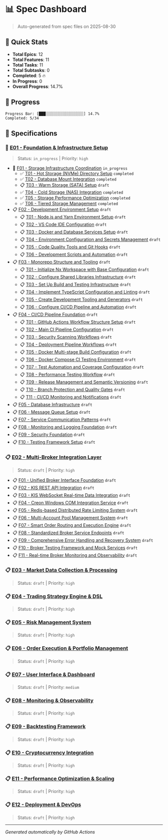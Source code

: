 # 📊 Spec Dashboard

> Auto-generated from spec files on 2025-08-30

## 🎯 Quick Stats

- **Total Epics**: 12
- **Total Features**: 11
- **Total Tasks**: 11
- **Total Subtasks**: 0
- **Completed**: 5 🔥
- **In Progress**: 0
- **Overall Progress**: 14.7%

## 🚀 Progress

```
Progress Bar: [███░░░░░░░░░░░░░░░░░] 14.7%
Completed: 5/34
```

## 📁 Specifications

### 🚧 [E01 - Foundation &amp; Infrastructure Setup](E01/spec.md)

> Status: `in_progress` | Priority: `high`

- 🚧 [F01 - Storage Infrastructure Coordination](E01/F01/spec.md) `in_progress`
  - ✅ [T01 - Hot Storage (NVMe) Directory Setup](E01/F01/T01/spec.md) `completed`
  - ✅ [T02 - Database Mount Integration](E01/F01/T02/spec.md) `completed`
  - 📋 [T03 - Warm Storage (SATA) Setup](E01/F01/T03/spec.md) `draft`
  - ✅ [T04 - Cold Storage (NAS) Integration](E01/F01/T04/spec.md) `completed`
  - ✅ [T05 - Storage Performance Optimization](E01/F01/T05/spec.md) `completed`
  - ✅ [T06 - Tiered Storage Management](E01/F01/T06/spec.md) `completed`
- 📋 [F02 - Development Environment Setup](E01/F02/spec.md) `draft`
  - 📋 [T01 - Node.js and Yarn Environment Setup](E01/F02/T01/spec.md) `draft`
  - 📋 [T02 - VS Code IDE Configuration](E01/F02/T02/spec.md) `draft`
  - 📋 [T03 - Docker and Database Services Setup](E01/F02/T03/spec.md) `draft`
  - 📋 [T04 - Environment Configuration and Secrets Management](E01/F02/T04/spec.md) `draft`
  - 📋 [T05 - Code Quality Tools and Git Hooks](E01/F02/T05/spec.md) `draft`
  - 📋 [T06 - Development Scripts and Automation](E01/F02/T06/spec.md) `draft`
- 📋 [F03 - Monorepo Structure and Tooling](E01/F03/spec.md) `draft`
  - 📋 [T01 - Initialize Nx Workspace with Base Configuration](E01/F03/T01/spec.md) `draft`
  - 📋 [T02 - Configure Shared Libraries Infrastructure](E01/F03/T02/spec.md) `draft`
  - 📋 [T03 - Set Up Build and Testing Infrastructure](E01/F03/T03/spec.md) `draft`
  - 📋 [T04 - Implement TypeScript Configuration and Linting](E01/F03/T04/spec.md) `draft`
  - 📋 [T05 - Create Development Tooling and Generators](E01/F03/T05/spec.md) `draft`
  - 📋 [T06 - Configure CI/CD Pipeline and Automation](E01/F03/T06/spec.md) `draft`
- 📋 [F04 - CI/CD Pipeline Foundation](E01/F04/spec.md) `draft`
  - 📋 [T01 - GitHub Actions Workflow Structure Setup](E01/F04/T01/spec.md) `draft`
  - 📋 [T02 - Main CI Pipeline Configuration](E01/F04/T02/spec.md) `draft`
  - 📋 [T03 - Security Scanning Workflows](E01/F04/T03/spec.md) `draft`
  - 📋 [T04 - Deployment Pipeline Workflows](E01/F04/T04/spec.md) `draft`
  - 📋 [T05 - Docker Multi-stage Build Configuration](E01/F04/T05/spec.md) `draft`
  - 📋 [T06 - Docker Compose CI Testing Environment](E01/F04/T06/spec.md) `draft`
  - 📋 [T07 - Test Automation and Coverage Configuration](E01/F04/T07/spec.md) `draft`
  - 📋 [T08 - Performance Testing Workflow](E01/F04/T08/spec.md) `draft`
  - 📋 [T09 - Release Management and Semantic Versioning](E01/F04/T09/spec.md) `draft`
  - 📋 [T10 - Branch Protection and Quality Gates](E01/F04/T10/spec.md) `draft`
  - 📋 [T11 - CI/CD Monitoring and Notifications](E01/F04/T11/spec.md) `draft`
- 📋 [F05 - Database Infrastructure](E01/F05/spec.md) `draft`
- 📋 [F06 - Message Queue Setup](E01/F06/spec.md) `draft`
- 📋 [F07 - Service Communication Patterns](E01/F07/spec.md) `draft`
- 📋 [F08 - Monitoring and Logging Foundation](E01/F08/spec.md) `draft`
- 📋 [F09 - Security Foundation](E01/F09/spec.md) `draft`
- 📋 [F10 - Testing Framework Setup](E01/F10/spec.md) `draft`

### 📋 [E02 - Multi-Broker Integration Layer](E02/spec.md)

> Status: `draft` | Priority: `high`

- 📋 [F01 - Unified Broker Interface Foundation](E02/F01/spec.md) `draft`
- 📋 [F02 - KIS REST API Integration](E02/F02/spec.md) `draft`
- 📋 [F03 - KIS WebSocket Real-time Data Integration](E02/F03/spec.md) `draft`
- 📋 [F04 - Creon Windows COM Integration Service](E02/F04/spec.md) `draft`
- 📋 [F05 - Redis-based Distributed Rate Limiting System](E02/F05/spec.md) `draft`
- 📋 [F06 - Multi-Account Pool Management System](E02/F06/spec.md) `draft`
- 📋 [F07 - Smart Order Routing and Execution Engine](E02/F07/spec.md) `draft`
- 📋 [F08 - Standardized Broker Service Endpoints](E02/F08/spec.md) `draft`
- 📋 [F09 - Comprehensive Error Handling and Recovery System](E02/F09/spec.md) `draft`
- 📋 [F10 - Broker Testing Framework and Mock Services](E02/F10/spec.md) `draft`
- 📋 [F11 - Real-time Broker Monitoring and Observability](E02/F11/spec.md) `draft`

### 📋 [E03 - Market Data Collection &amp; Processing](E03/spec.md)

> Status: `draft` | Priority: `high`


### 📋 [E04 - Trading Strategy Engine &amp; DSL](E04/spec.md)

> Status: `draft` | Priority: `high`


### 📋 [E05 - Risk Management System](E05/spec.md)

> Status: `draft` | Priority: `high`


### 📋 [E06 - Order Execution &amp; Portfolio Management](E06/spec.md)

> Status: `draft` | Priority: `high`


### 📋 [E07 - User Interface &amp; Dashboard](E07/spec.md)

> Status: `draft` | Priority: `medium`


### 📋 [E08 - Monitoring &amp; Observability](E08/spec.md)

> Status: `draft` | Priority: `high`


### 📋 [E09 - Backtesting Framework](E09/spec.md)

> Status: `draft` | Priority: `high`


### 📋 [E10 - Cryptocurrency Integration](E10/spec.md)

> Status: `draft` | Priority: `high`


### 📋 [E11 - Performance Optimization &amp; Scaling](E11/spec.md)

> Status: `draft` | Priority: `high`


### 📋 [E12 - Deployment &amp; DevOps](E12/spec.md)

> Status: `draft` | Priority: `high`



---
*Generated automatically by GitHub Actions*